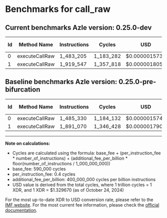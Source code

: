 # Benchmarks for call_raw

## Current benchmarks Azle version: 0.25.0-dev

| Id  | Method Name    | Instructions | Cycles    | USD           | USD/Million Calls | Change                            |
| --- | -------------- | ------------ | --------- | ------------- | ----------------- | --------------------------------- |
| 0   | executeCallRaw | 1_483_205    | 1_183_282 | $0.0000015734 | $1.57             | <font color="green">-2_125</font> |
| 1   | executeCallRaw | 1_919_547    | 1_357_818 | $0.0000018054 | $1.80             | <font color="red">+28_477</font>  |

## Baseline benchmarks Azle version: 0.25.0-pre-bifurcation

| Id  | Method Name    | Instructions | Cycles    | USD           | USD/Million Calls |
| --- | -------------- | ------------ | --------- | ------------- | ----------------- |
| 0   | executeCallRaw | 1_485_330    | 1_184_132 | $0.0000015745 | $1.57             |
| 1   | executeCallRaw | 1_891_070    | 1_346_428 | $0.0000017903 | $1.79             |

---

**Note on calculations:**

-   Cycles are calculated using the formula: base_fee + (per_instruction_fee \* number_of_instructions) + (additional_fee_per_billion \* floor(number_of_instructions / 1_000_000_000))
-   base_fee: 590_000 cycles
-   per_instruction_fee: 0.4 cycles
-   additional_fee_per_billion: 400_000_000 cycles per billion instructions
-   USD value is derived from the total cycles, where 1 trillion cycles = 1 XDR, and 1 XDR = $1.329670 (as of October 24, 2024)

For the most up-to-date XDR to USD conversion rate, please refer to the [IMF website](https://www.imf.org/external/np/fin/data/rms_sdrv.aspx).
For the most current fee information, please check the [official documentation](https://internetcomputer.org/docs/current/developer-docs/gas-cost#execution).
